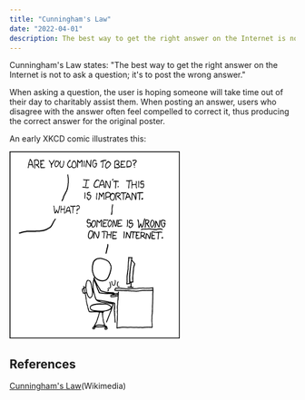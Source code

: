 ```yaml
---
title: "Cunningham's Law"
date: "2022-04-01"
description: The best way to get the right answer on the Internet is not to ask a question; it's to post the wrong answer.
---
```


Cunningham's Law states: "The best way to get the right answer on the Internet is not to ask a question; it's to post the wrong answer."

When asking a question, the user is hoping someone will take time out of their day to charitably assist them. When posting an answer, users who disagree with the answer often feel compelled to correct it, thus producing the correct answer for the original poster.

An early XKCD comic illustrates this:

[![XKCD 386 Duty Calls](./images/duty_calls.png)](https://xkcd.com/386/)

## References

[Cunningham's Law](https://meta.wikimedia.org/wiki/Cunningham%27s_Law)(Wikimedia)
